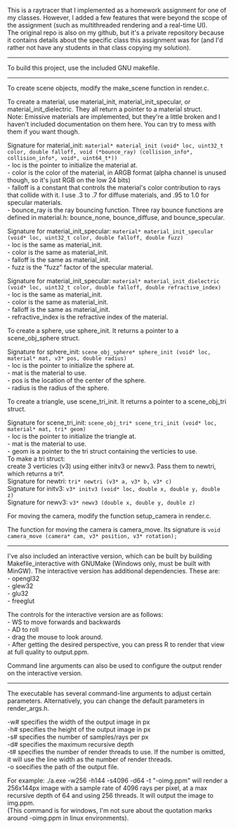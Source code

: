 This is a raytracer that I implemented as a homework assignment for one of my classes. However, I added a few features that were beyond the scope of the assignment (such as multithreaded rendering and a real-time UI).  
The original repo is also on my github, but it's a private repository because it contains details about the specific class this assignment was for (and I'd rather not have any students in that class copying my solution).  
  
---
  
To build this project, use the included GNU makefile.  
  
---
  
To create scene objects, modify the make_scene function in render.c.  
  
  
To create a material, use material_init, material_init_specular, or material_init_dielectric. They all return a pointer to a material struct.  
Note: Emissive materials are implemented, but they're a little broken and I haven't included documentation on them here. You can try to mess with them if you want though.
  
Signature for material_init: ```material* material_init (void* loc, uint32_t color, double falloff, void (*bounce_ray) (collision_info*, collision_info*, void*, uint64_t*))```  
	- loc is the pointer to initialize the material at.  
	- color is the color of the material, in ARGB format (alpha channel is unused though, so it's just RGB on the low 24 bits)  
	- falloff is a constant that controls the material's color contribution to rays that collide with it. I use .3 to .7 for diffuse materials, and .95 to 1.0 for specular materials.  
	- bounce_ray is the ray bouncing function. Three ray bounce functions are defined in material.h: bounce_none, bounce_diffuse, and bounce_specular.  
	  
Signature for material_init_specular: ```material* material_init_specular (void* loc, uint32_t color, double falloff, double fuzz)```  
	- loc is the same as material_init.  
	- color is the same as material_init.  
	- falloff is the same as material_init.  
	- fuzz is the "fuzz" factor of the specular material.  
  
Signature for material_init_specular: ```material* material_init_dielectric (void* loc, uint32_t color, double falloff, double refractive_index)```  
	- loc is the same as material_init.  
	- color is the same as material_init.  
	- falloff is the same as material_init.  
	- refractive_index is the refractive index of the material.  
  
To create a sphere, use sphere_init. It returns a pointer to a scene_obj_sphere struct.  
  
Signature for sphere_init: ```scene_obj_sphere* sphere_init (void* loc, material* mat, v3* pos, double radius)```  
	- loc is the pointer to initialize the sphere at.  
	- mat is the material to use.  
	- pos is the location of the center of the sphere.  
	- radius is the radius of the sphere.  
  
  
To create a triangle, use scene_tri_init. It returns a pointer to a scene_obj_tri struct.  
  
Signature for scene_tri_init: ```scene_obj_tri* scene_tri_init (void* loc, material* mat, tri* geom)```  
	- loc is the pointer to initialize the triangle at.  
	- mat is the material to use.  
	- geom is a pointer to the tri struct containing the verticies to use.  
To make a tri struct:  
	create 3 verticies (v3) using either initv3 or newv3. Pass them to newtri, which returns a tri*.  
Signature for newtri: ```tri* newtri (v3* a, v3* b, v3* c)```  
Signature for initv3: ```v3* initv3 (void* loc, double x, double y, double z)```  
Signature for newv3: ```v3* newv3 (double x, double y, double z)```  
  
  
For moving the camera, modify the function setup_camera in render.c.  
  
The function for moving the camera is camera_move. Its signature is ```void camera_move (camera* cam, v3* position, v3* rotation);```  
  
---
  
I've also included an interactive version, which can be built by building Makefile_interactive with GNUMake (Windows only, must be built with MinGW).
The interactive version has additional dependencies. These are:  
	- opengl32  
	- glew32  
	- glu32  
	- freeglut  
	  
The controls for the interactive version are as follows:  
	- WS to move forwards and backwards  
	- AD to roll  
	- drag the mouse to look around.  
	- After getting the desired perspective, you can press R to render that view at full quality to output.ppm.  
	  
Command line arguments can also be used to configure the output render on the interactive version.  
  
---
  
The executable has several command-line arguments to adjust certain parameters. Alternatively, you can change the default parameters in render_args.h.  
  
-w# specifies the width of the output image in px  
-h# specifies the height of the output image in px  
-s# specifies the number of samples/rays per px  
-d# specifies the maximum recursive depth  
-t# specifies the number of render threads to use. If the number is omitted, it will use the line width as the number of render threads.  
-o soecifies the path of the output file.  
  
For example: ./a.exe -w256 -h144 -s4096 -d64 -t "-oimg.ppm" will render a 256x144px image with a sample rate of 4096 rays per pixel, at a max recursive depth of 64 and using 256 threads. It will output the image to img.ppm.  
(This command is for windows, I'm not sure about the quotation marks around -oimg.ppm in linux environments).  